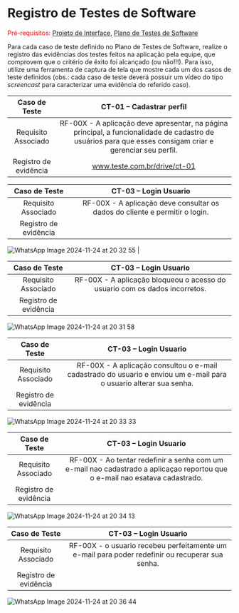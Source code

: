 # Registro de Testes de Software

<span style="color:red">Pré-requisitos: <a href="3-Projeto de Interface.md"> Projeto de Interface</a></span>, <a href="8-Plano de Testes de Software.md"> Plano de Testes de Software</a>

Para cada caso de teste definido no Plano de Testes de Software, realize o registro das evidências dos testes feitos na aplicação pela equipe, que comprovem que o critério de êxito foi alcançado (ou não!!!). Para isso, utilize uma ferramenta de captura de tela que mostre cada um dos casos de teste definidos (obs.: cada caso de teste deverá possuir um vídeo do tipo _screencast_ para caracterizar uma evidência do referido caso).

| **Caso de Teste** 	| **CT-01 – Cadastrar perfil** 	|
|:---:	|:---:	|
|	Requisito Associado 	| RF-00X - A aplicação deve apresentar, na página principal, a funcionalidade de cadastro de usuários para que esses consigam criar e gerenciar seu perfil. |
|Registro de evidência | www.teste.com.br/drive/ct-01 |


| **Caso de Teste** 	| **CT-03 – Login Usuario** 	|
|:---:	|:---:	|
|	Requisito Associado 	| RF-00X - A aplicação deve consultar os dados do cliente e permitir o login. |
|Registro de evidência |  |

![WhatsApp Image 2024-11-24 at 20 32 55](https://github.com/user-attachments/assets/25c2c840-1431-4b97-b7ff-74183e159c2a)
 |

 | **Caso de Teste** 	| **CT-03 – Login Usuario** 	|
|:---:	|:---:	|
|	Requisito Associado 	| RF-00X - A aplicação bloqueou o acesso do usuario com os dados incorretos. |
|Registro de evidência |  |

![WhatsApp Image 2024-11-24 at 20 31 58](https://github.com/user-attachments/assets/da2e27d7-c908-4df1-921d-8d9281352f68)

 | **Caso de Teste** 	| **CT-03 – Login Usuario** 	|
|:---:	|:---:	|
|	Requisito Associado 	| RF-00X - A aplicação consultou o e-mail cadastrado do usuario e enviou um e-mail para o usuario alterar sua senha. |
|Registro de evidência |  |

![WhatsApp Image 2024-11-24 at 20 33 33](https://github.com/user-attachments/assets/0193a068-4a0d-4f2e-b199-f9a2f19d85f8)

| **Caso de Teste** 	| **CT-03 – Login Usuario** 	|
|:---:	|:---:	|
|	Requisito Associado 	| RF-00X - Ao tentar redefinir a senha com um e-mail nao cadastrado a aplicaçao reportou que o e-mail nao esatava cadastrado. |
|Registro de evidência |  |

![WhatsApp Image 2024-11-24 at 20 34 13](https://github.com/user-attachments/assets/6b466560-06b8-4ea9-a73a-c0c58637dede)

| **Caso de Teste** 	| **CT-03 – Login Usuario** 	|
|:---:	|:---:	|
|	Requisito Associado 	| RF-00X - o usuario recebeu perfeitamente um e-mail para poder redefinir ou recuperar sua senha. |
|Registro de evidência |  |

![WhatsApp Image 2024-11-24 at 20 36 44](https://github.com/user-attachments/assets/07fe02de-19cd-464f-ae7d-21a509e1f2cb)



